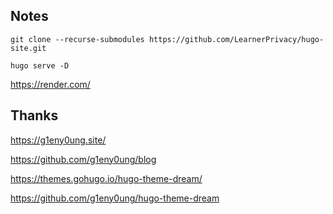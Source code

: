 
Notes
-----

    git clone --recurse-submodules https://github.com/LearnerPrivacy/hugo-site.git

    hugo serve -D

https://render.com/


Thanks
------
https://g1eny0ung.site/

https://github.com/g1eny0ung/blog

https://themes.gohugo.io/hugo-theme-dream/

https://github.com/g1eny0ung/hugo-theme-dream


